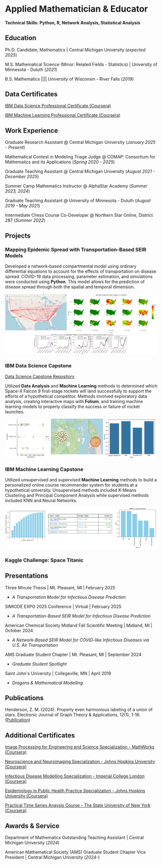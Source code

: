 # Applied Mathematician & Educator

#### Technical Skills: Python, R, Network Analysis, Statistical Analysis

## Education

Ph.D. Candidate, Mathematics | Central Michigan University (_expected 2025_) 

M.S. Mathematical Science (Minor: Related Fields - Statistics) | University of Minnesota - Duluth (_2021_)

B.S. Mathematics |||| University of Wisconsin - River Falls (_2019_)

## Data Certificates

[IBM Data Science Professional Certificate (Coursera)](https://www.coursera.org/account/accomplishments/specialization/29JW4NIZ6RT5)

[IBM Machine Learning Professional Certificate (Coursera)](https://www.coursera.org/account/accomplishments/specialization/KHIT6QIBV51K)

## Work Experience

Graduate Research Assistant @ Central Michigan University (_January 2025 - Present_)

Mathematical Contest in Modeling Triage Judge @ COMAP: Consortium for Mathematics and its Applications (_Spring 2020 - 2025_)

Graduate Teaching Assistant @ Central Michigan University (_August 2021 - December 2025_)

Summer Camp Mathematics Instructor @ AlphaStar Academy (_Summer 2023, 2024_)

Graduate Teaching Assistant @ University of Minnesota - Duluth (_August 2019 - May 2021_)

Intermediate Chess Course Co-Developer @ Northern Star Online, District 287 (_Summer 2022_)

## Projects

### Mapping Epidemic Spread with Transportation-Based SEIR Models
Developed a network-based compartmental model using ordinary differential equations to account for the effects of transportation on disease spread. 
COVID-19 data processing, parameter estimation, and simulations were conducted using **Python**. This model allows for the prediction of disease spread through
both the spatial and temporal dimension. 

![Covid Figures](/assets/img/covid_figures.png)

### IBM Data Science Capstone
[Data Science Capstone Repository](https://github.com/zmhenderson/IBM-Data-Science-Capstone)

Utilized **Data Analysis** and **Machine Learning** methods to determined which Space-X Falcon 9 first-stage rockets will land successfully to support the efforts of a hypothetical competitor. Methods involved exploratory data analysis, creating interactive maps with **Folium**, and training machine learning models to properly classify the success or failure of rocket launches. 

![Data Science Figures](/assets/img/data_science_figures.png)

### IBM Machine Learning Capstone

Utilized unsupervised and supervised **Machine Learning** methods to build a personalized online course recommender system for students at a hypothetical university. Unsupervised methods included K-Means Clustering and Principal Component Analysis while supervised methods included KNN and Neural Networks.  

![ML Figures](/assets/img/ml_figures.png)

### Kaggle Challenge: Space Titanic

## Presentations

Three Minute Thesis | Mt. Pleasant, MI | February 2025
- _A Transportation Model for Infectious Disease Prediction_

SIMIODE EXPO 2025 Conference | Virtual | February 2025
- _A Transportation-Based SEIR Model for Infectious Disease Prediction_

American Chemical Society Midland Fall Scientific Meeting | Midland, MI | October 2024
- _A Network-Based SEIR Model for COVID-like Infectious Diseases via U.S. Air Transportation_

AMS Graduate Student Chapter | Mt. Pleasant, MI | September 2024
- _Graduate Student Spotlight_

Saint John's University | Collegeville, MN | April 2019
- _Dragons & Mathematical Modelling_
  
## Publications

Henderson, Z. M. (2024). Properly even harmonious labeling of a union of stars. Electronic Journal of Graph Theory & Applications, 12(1), 1-16. ([Publication](https://www.ejgta.org/index.php/ejgta/article/view/1375))

## Additional Certificates

[Image Processing for Engineering and Science Specialization - MathWorks (Coursera)](https://www.coursera.org/account/accomplishments/specialization/VRYY92H3LQPV)

[Neuroscience and Neuroimaging Specialization - Johns Hopkins University (Coursera)](https://www.coursera.org/account/accomplishments/specialization/3NR8Y7PCSFUT)

[Infectious Disease Modelling Specialization - Imperial College London (Coursera)](https://www.coursera.org/account/accomplishments/specialization/TJSLQUS5JSRZ)

[Epidemiology in Public Health Practice Specialization - Johns Hopkins University (Coursera)](https://www.coursera.org/account/accomplishments/specialization/ANRQ3NJFCA8N)

[Practical Time Series Anaysis Course - The State University of New York (Coursera)](https://www.coursera.org/account/accomplishments/verify/XBUMLUP976WB)

## Awards & Service 

Department of Mathematics Outstanding Teaching Assistant | Central Michigan University (_2024_)

American Mathematical Society (AMS) Graduate Student Chapter Vice President | Central Michigan University (_2024-_)


								       		
